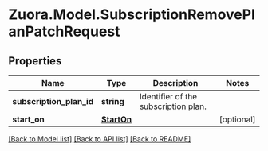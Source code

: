 
# Zuora.Model.SubscriptionRemovePlanPatchRequest

## Properties

Name | Type | Description | Notes
------------ | ------------- | ------------- | -------------
**subscription_plan_id** | **string** | Identifier of the subscription plan. | 
**start_on** | [**StartOn**](StartOn.md) |  | [optional] 

[[Back to Model list]](../README.md#documentation-for-models)
[[Back to API list]](../README.md#documentation-for-api-endpoints)
[[Back to README]](../README.md)

